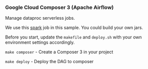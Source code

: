 ### Google Cloud Composer 3 (Apache Airflow) 

Manage dataproc serverless jobs.

We use this [spark](https://github.com/cloudymoma/dataproc-scala) job in this
sample. You could build your own jars.

Before you start, update the `makefile` and `deploy.sh` with your own
environment settings accordingly.

`make composer` - Create a Composer 3 in your project

`make deploy` - Deploy the DAG to composer

